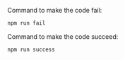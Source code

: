 Command to make the code fail:
```sh
npm run fail
```

Command to make the code succeed:
```sh
npm run success
```
